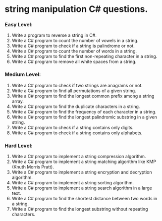 # string manipulation C# questions.
### Easy Level:
1. Write a program to reverse a string in C#.
1. Write a C# program to count the number of vowels in a string.
1. Write a C# program to check if a string is palindrome or not.
1. Write a C# program to count the number of words in a string.
1. Write a C# program to find the first non-repeating character in a string.
1. Write a C# program to remove all white spaces from a string.

### Medium Level:
1. Write a C# program to check if two strings are anagrams or not.
1. Write a C# program to find all permutations of a given string.
1. Write a C# program to find the longest common prefix among a string array.
1. Write a C# program to find the duplicate characters in a string.
1. Write a C# program to find the frequency of each character in a string.
1. Write a C# program to find the longest palindromic substring in a given string.
1. Write a C# program to check if a string contains only digits.
1. Write a C# program to check if a string contains only alphabets.

### Hard Level:
1. Write a C# program to implement a string compression algorithm.
1. Write a C# program to implement a string matching algorithm like KMP (Knuth Morris Pratt).
1. Write a C# program to implement a string encryption and decryption algorithm.
1. Write a C# program to implement a string sorting algorithm.
1. Write a C# program to implement a string search algorithm in a large text.
1. Write a C# program to find the shortest distance between two words in a string.
1. Write a C# program to find the longest substring without repeating characters.